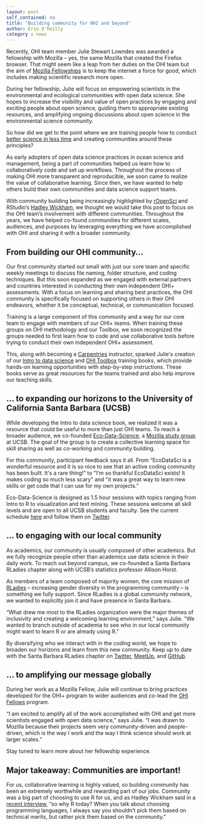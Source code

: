```yaml
---
layout: post
self_contained: no
title: "Building community for OHI and beyond"
author: Erin O'Reilly
category : news 
---
```

Recently, OHI team member Julie Stewart Lowndes was awarded a fellowship with Mozilla – yes, the same Mozilla that created the Firefox browser. That might seem like a leap from her duties on the OHI team but the aim of [Mozilla Fellowships](https://foundation.mozilla.org/fellowships/) is to keep the internet a force for good, which includes making scientific research more open. 

During her fellowship, Julie will focus on empowering scientists in the environmental and ecological communities with open data science. She hopes to increase the visibility and value of open practices by engaging and exciting people about open science, guiding them to appropriate existing resources, and amplifying ongoing discussions about open science in the environmental science community. 

So how did we get to the point where we are training people how to conduct [better science in less time](https://www.nature.com/articles/s41559-017-0160) and creating communities around these principles?

As early adopters of open data science practices in ocean science and management, being a part of communities helped us learn how to collaboratively code and set up workflows. Throughout the process of making OHI more transparent and reproducible, we soon came to realize the value of collaborative learning. Since then, we have wanted to help others build their own communities and data science support teams. 

With community building being increasingly highlighted by [rOpenSci](https://twitter.com/StefanieButland/status/1037461713652609024) and RStudio’s [Hadley Wickham](http://r-posts.com/advice-to-young-and-old-programmers-a-conversation-with-hadley-wickham/), we thought we would take this post to focus on the OHI team’s involvement with different communities. Throughout the years, we have helped co-found communities for different scales, audiences, and purposes by leveraging everything we have accomplished with OHI and sharing it with a broader community.  

## From building our OHI community…

Our first community started out small with just our core team and specific weekly meetings to discuss file naming, folder structure, and coding techniques. But this soon expanded as we engaged with external partners and countries interested in conducting their own independent OHI+ assessments. With a focus on learning and sharing best practices, the OHI community is specifically focused on supporting others in their OHI endeavors, whether it be conceptual, technical, or communication focused. 

Training is a large component of this community and a way for our core team to engage with members of our OHI+ teams. When training these groups on OHI methodology and our Toolbox, we soon recognized the groups needed to first learn how to code and use collaborative tools before trying to conduct their own independent OHI+ assessment.

This, along with becoming a [Carpentries](https://carpentries.org/) instructor, sparked Julie's creation of our [Intro to data science](http://ohi-science.org/data-science-training/) and [OHI Toolbox](http://ohi-science.org/toolbox-training/) training books, which provide hands-on learning opportunities with step-by-step instructions. These books serve as great resources for the teams trained and also help improve our teaching skills.

## … to expanding our horizons to the University of California Santa Barbara (UCSB)

While developing the Intro to data science book, we realized it was a resource that could be useful to more than just OHI teams. To reach a broader audience, we co-founded [Eco-Data-Science](https://eco-data-science.github.io/), a [Mozilla study group](https://science.mozilla.org/programs/studygroups) at UCSB. The goal of the group is to create a collective learning space for skill sharing as well as co-working and community building.

For this community, participant feedback says it all. From “EcoDataSci is a wonderful resource and it is so nice to see that an active coding community has been built. It's a rare thing!” to "I'm so thankful EcoDataSci exists! It makes coding so much less scary" and "it was a great way to learn new skills or get code that I can use for my own projects.”

Eco-Data-Science is designed as 1.5 hour sessions with topics ranging from Intro to R to visualization and text mining. These sessions welcome all skill levels and are open to all UCSB students and faculty. See the current schedule [here](https://eco-data-science.github.io/) and follow them on [Twitter](https://twitter.com/ecodatasci).

## … to engaging with our local community

As academics, our community is usually composed of other academics. But we fully recognize people other than academics use data science in their daily work. To reach out beyond campus, we co-founded a Santa Barbara RLadies chapter along with UCSB’s statistics professor Allison Horst. 

As members of a team composed of majority women, the core mission of [RLadies](https://rladies.org/about-us/) – increasing gender diversity in the programming community – is something we fully support. Since RLadies is a global community network, we wanted to explicitly join it and have presence in Santa Barbara.

“What drew me most to the RLadies organization were the major themes of inclusivity and creating a welcoming learning environment,” says Julie. “We wanted to branch outside of academia to see who in our local community might want to learn R or are already using R.”

By diversifying who we interact with in the coding world, we hope to broaden our horizons and learn from this new community. Keep up to date with the Santa Barbara RLadies chapter on [Twitter](https://twitter.com/RLadiesSB), [MeetUp](https://www.meetup.com/rladies-santa-barbara/?_cookie-check=aOWuqvHt1wpSk7vZ), and [GitHub](https://github.com/rladies/meetup-presentations_santabarbara). 

## … to amplifying our message globally

During her work as a Mozilla Fellow, Julie will continue to bring practices developed for the OHI+ program to wider audiences and co-lead the [OHI Fellows](http://ohi-science.org/news/training-the-next-generation-of-ocean-data-scientists) program. 

“I am excited to amplify all of the work accomplished with OHI and get more scientists engaged with open data science,” says Julie. “I was drawn to Mozilla because their projects seem very community-driven and people-driven, which is the way I work and the way I think science should work at larger scales.”   

Stay tuned to learn more about her fellowship experience. 

## Major takeaway: Communities are important! 

For us, collaborative learning is highly valued, so building community has been an extremely worthwhile and rewarding part of our jobs. Community was a big part of choosing to use R for us, and as Hadley Wickham said in a [recent interview](http://r-posts.com/advice-to-young-and-old-programmers-a-conversation-with-hadley-wickham/), “so why R today? When you talk about choosing programming languages, I always say you shouldn’t pick them based on technical merits, but rather pick them based on the community."

